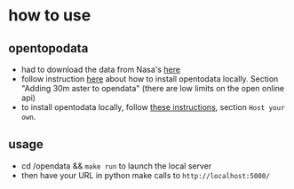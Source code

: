 # how to use

## opentopodata

* had to download the data from Nasa's [here](https://e4ftl01.cr.usgs.gov/ASTT/ASTGTM.003/2000.03.01/ASTGTMV003_N48W067.zip)
* follow instruction [here](https://www.opentopodata.org/datasets/aster/) about how to install opentodata locally. Section "Adding 30m aster to opendata" (there are low limits on the open online api)
* to install opentodata locally, follow [these instructions](https://www.opentopodata.org/), section `Host your own`.

## usage
* cd /opendata && `make run` to launch the local server
* then have your URL in python make calls to `http://localhost:5000/`